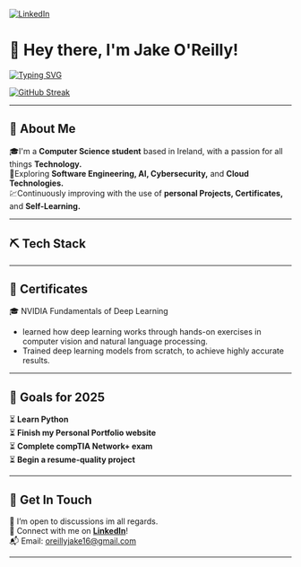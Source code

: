 [![LinkedIn](https://img.shields.io/badge/LinkedIn-%230077B5.svg?&style=flat-square&logo=linkedin&logoColor=white)](https://www.linkedin.com/in/jake-o-reilly/)
# 👋 Hey there, I'm Jake O'Reilly!
[![Typing SVG](https://readme-typing-svg.herokuapp.com?font=&duration=2500&pause=1000&color=1E9A00&width=435&lines=Computer+Scientist;Tech+Enthusiast;Software+Engineer)](https://git.io/typing-svg)

[![GitHub Streak](https://github-readme-streak-stats.herokuapp.com?user=jakeoreillyy&theme=black-ice&date_format=j%20M%5B%20Y%5D&mode=weekly)](https://git.io/streak-stats)

---

## 🧠 About Me

🎓I'm a **Computer Science student** based in Ireland, with a passion for all things **Technology.**  
🔎Exploring **Software Engineering, AI, Cybersecurity,** and **Cloud Technologies.**  
💹Continuously improving with the use of **personal Projects, Certificates,** and **Self-Learning.**  

---

## ⛏️ Tech Stack

---

## 📄 Certificates

🎓 NVIDIA Fundamentals of Deep Learning
- learned how deep learning works through hands-on exercises in computer vision and natural language processing.
- Trained deep learning models from scratch, to achieve highly accurate results.

---

## 🥅 Goals for 2025

⏳ **Learn Python**  
⏳ **Finish my Personal Portfolio website**  
⏳ **Complete compTIA Network+ exam**  
⏳ **Begin a resume-quality project**

---

## 🤝 Get In Touch

📌 I’m open to discussions im all regards.   
🔗 Connect with me on **[LinkedIn](https://www.linkedin.com/in/sunny-patel-30b460204/)**!  
📬 Email: oreillyjake16@gmail.com

---
